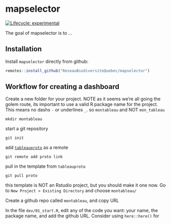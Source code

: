 
<!-- README.md is generated from README.Rmd. Please edit that file -->

# mapselector

<!-- badges: start -->

[![Lifecycle:
experimental](https://img.shields.io/badge/lifecycle-experimental-orange.svg)](https://www.tidyverse.org/lifecycle/#experimental)
<!-- badges: end -->

The goal of mapselector is to …

## Installation

Install `mapselector` directly from github:

``` r
remotes::install_github("ReseauBiodiversiteQuebec/mapselector")
```

## Workflow for creating a dashboard

Create a new folder for your project. NOTE as it seems we’re all going
the golem route, its important to use a valid R package name for the
project. This means no dashs `-` or underlines `_`. so `montableau` and
NOT `mon_tableau`

    mkdir montableau

start a git repository

    git init

add [`tableauproto`]() as a remote

    git remote add proto link

pull in the template from `tableauproto`

    git pull proto

this template is NOT an Rstudio project, but you should make it one now.
Go to `New Project > Existing Directory` and choose `montableau/`

Create a github repo called `montableau`, and copy URL

In the file `dev/01_start.R`, edit any of the code you want: your name,
the package name, and add the github URL. Consider using `here::here()`
for
